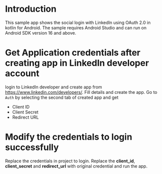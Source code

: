 # Introduction
This sample app shows the social login with LinkedIn using OAuth 2.0 in kotlin for Android. The sample requires Android Studio and can run on Android SDK version 16 and above.

# Get Application credentials after creating app in LinkedIn developer account
login to LinkedIn developer and create app from https://www.linkedin.com/developers/.
Fill details and create the app.
Go to `Auth` by selecting the second tab of created app and get
* Client ID
* Client Secret
* Redirect URL

# Modify the credentials to login successfully
Replace the credentials in project to login.
Replace the **client_id**, **client_secret** and **redirect_url** with original credential and run the app.
